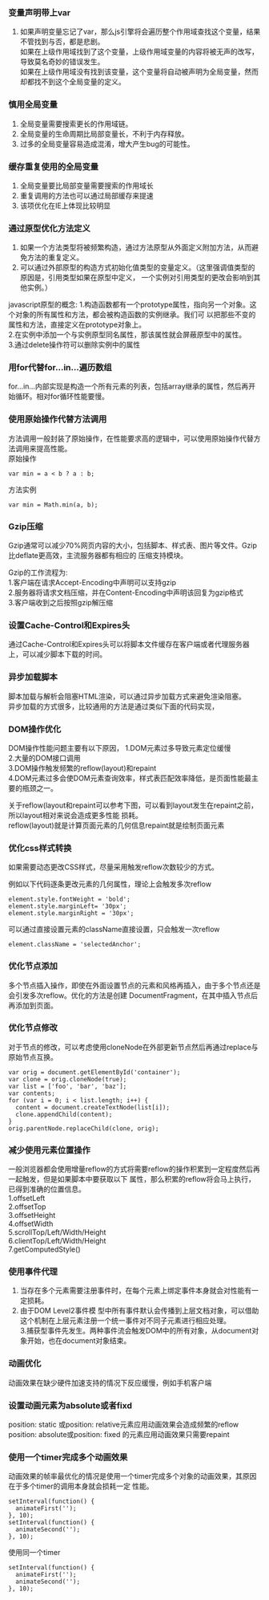 ### 变量声明带上var
1. 如果声明变量忘记了var，那么js引擎将会遍历整个作用域查找这个变量，结果不管找到与否，都是悲剧。  
如果在上级作用域找到了这个变量，上级作用域变量的内容将被无声的改写，导致莫名奇妙的错误发生。  
如果在上级作用域没有找到该变量，这个变量将自动被声明为全局变量，然而却都找不到这个全局变量的定义。   

### 慎用全局变量
1. 全局变量需要搜索更长的作用域链。  
2. 全局变量的生命周期比局部变量长，不利于内存释放。  
3. 过多的全局变量容易造成混淆，增大产生bug的可能性。  

### 缓存重复使用的全局变量
1. 全局变量要比局部变量需要搜索的作用域长  
2. 重复调用的方法也可以通过局部缓存来提速  
3. 该项优化在IE上体现比较明显  


### 通过原型优化方法定义
1. 如果一个方法类型将被频繁构造，通过方法原型从外面定义附加方法，从而避免方法的重复定义。   
2. 可以通过外部原型的构造方式初始化值类型的变量定义。（这里强调值类型的原因是，引用类型如果在原型中定义， 一个实例对引用类型的更改会影响到其他实例。）  

javascript原型的概念:
1.构造函数都有一个prototype属性，指向另一个对象。这个对象的所有属性和方法，都会被构造函数的实例继承。我们可 以把那些不变的属性和方法，直接定义在prototype对象上。  
2.在实例中添加一个与实例原型同名属性，那该属性就会屏蔽原型中的属性。  
3.通过delete操作符可以删除实例中的属性  

### 用for代替for...in...遍历数组
for…in…内部实现是构造一个所有元素的列表，包括array继承的属性，然后再开始循环。相对for循环性能要慢。  

### 使用原始操作代替方法调用
方法调用一般封装了原始操作，在性能要求高的逻辑中，可以使用原始操作代替方法调用来提高性能。    
原始操作  
```
var min = a < b ? a : b;
```
方法实例  
```
var min = Math.min(a, b);
```


### Gzip压缩
Gzip通常可以减少70%网页内容的大小，包括脚本、样式表、图片等文件。Gzip比deflate更高效，主流服务器都有相应的 压缩支持模块。  

Gzip的工作流程为:  
1.客户端在请求Accept-Encoding中声明可以支持gzip  
2.服务器将请求文档压缩，并在Content-Encoding中声明该回复为gzip格式  
3.客户端收到之后按照gzip解压缩  

### 设置Cache-Control和Expires头
通过Cache-Control和Expires头可以将脚本文件缓存在客户端或者代理服务器上，可以减少脚本下载的时间。  

### 异步加载脚本
脚本加载与解析会阻塞HTML渲染，可以通过异步加载方式来避免渲染阻塞。  
异步加载的方式很多，比较通用的方法是通过类似下面的代码实现，  

### DOM操作优化
DOM操作性能问题主要有以下原因，
1.DOM元素过多导致元素定位缓慢  
2.大量的DOM接口调用  
3.DOM操作触发频繁的reflow(layout)和repaint  
4.DOM元素过多会使DOM元素查询效率，样式表匹配效率降低，是页面性能最主要的瓶颈之一。  

关于reflow(layout和repaint可以参考下图，可以看到layout发生在repaint之前，所以layout相对来说会造成更多性能 损耗。  
reflow(layout)就是计算页面元素的几何信息repaint就是绘制页面元素  

### 优化css样式转换
如果需要动态更改CSS样式，尽量采用触发reflow次数较少的方式。

例如以下代码逐条更改元素的几何属性，理论上会触发多次reflow
```
element.style.fontWeight = 'bold';
element.style.marginLeft= '30px';
element.style.marginRight = '30px';
```
可以通过直接设置元素的className直接设置，只会触发一次reflow
```
element.className = 'selectedAnchor';
```

### 优化节点添加
多个节点插入操作，即使在外面设置节点的元素和风格再插入，由于多个节点还是会引发多次reflow。优化的方法是创建 DocumentFragment，在其中插入节点后再添加到页面。  

### 优化节点修改
对于节点的修改，可以考虑使用cloneNode在外部更新节点然后再通过replace与原始节点互换。
```
var orig = document.getElementById('container');
var clone = orig.cloneNode(true);
var list = ['foo', 'bar', 'baz'];
var contents;
for (var i = 0; i < list.length; i++) {
  content = document.createTextNode(list[i]);
  clone.appendChild(content);
}
orig.parentNode.replaceChild(clone, orig);
```

### 减少使用元素位置操作
一般浏览器都会使用增量reflow的方式将需要reflow的操作积累到一定程度然后再一起触发，但是如果脚本中要获取以下 属性，那么积累的reflow将会马上执行，已得到准确的位置信息。  
1.offsetLeft  
2.offsetTop  
3.offsetHeight  
4.offsetWidth  
5.scrollTop/Left/Width/Height  
6.clientTop/Left/Width/Height  
7.getComputedStyle()  

### 使用事件代理
1. 当存在多个元素需要注册事件时，在每个元素上绑定事件本身就会对性能有一定损耗。  
2. 由于DOM Level2事件模 型中所有事件默认会传播到上层文档对象，可以借助这个机制在上层元素注册一个统一事件对不同子元素进行相应处理。  
3.捕获型事件先发生。两种事件流会触发DOM中的所有对象，从document对象开始，也在document对象结束。  


### 动画优化
动画效果在缺少硬件加速支持的情况下反应缓慢，例如手机客户端
### 设置动画元素为absolute或者fixd
position: static 或position: relative元素应用动画效果会造成频繁的reflow  
position: absolute或position: fixed 的元素应用动画效果只需要repaint  

### 使用一个timer完成多个动画效果
动画效果的帧率最优化的情况是使用一个timer完成多个对象的动画效果，其原因在于多个timer的调用本身就会损耗一定 性能。

```
setInterval(function() {
  animateFirst('');
}, 10);
setInterval(function() {
  animateSecond('');
}, 10);
```

使用同一个timer
```
setInterval(function() {
  animateFirst('');
  animateSecond('');
}, 10);
```
